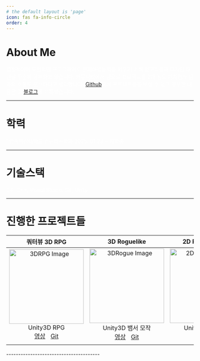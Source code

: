 ```yaml
---
# the default layout is 'page'
icon: fas fa-info-circle
order: 4
---
```


# About Me
<span style = "color:white"> 
열정적이며 도전적인 프로그래머로 문제해결능력을 키우기 위해 알고리즘과 디자인 패턴을 
</span>

<span style = "color:white"> 
꾸준히 공부하고 있습니다. 커뮤니티에서 팀으로 프로젝트를 2개 정도 거치면서 
</span>

<span style = "color:white"> 
팀과의 소통도 준수하다고 생각합니다. <a href="https://github.com/LeeJunh0/RPG_Portfolio">Github</a>에서
</span>

<span style = "color:white"> 
프로젝트들을 보실 수 있고 공부한 내용은 이 <a href="https://leejunh0.github.io/">블로그</a>에 기록했습니다.
</span>

---------------------------------------
# 학력
<span style = "color:white">
! 방송통신대학교 컴퓨터공학과 2025. 01.23  ~ 재학중
</span>

---------------------------------------
# 기술스택
<span style = "color:white"> 
C#, C++, Visual Studio, Git, Unity
</span>

---------------------------------------
# 진행한 프로젝트들
<table>
  <thead>
    <tr>
      <th style="text-align: center;">쿼터뷰 3D RPG</th>
      <th style="text-align: center;">3D Roguelike</th>
      <th style="text-align: center;">2D RhythmGame</th>
    </tr>
  </thead>
  <tbody>
    <tr>
        <td style="text-align: center;">
          <img src="https://img.youtube.com/vi/jJ99QTiroZ8/hqdefault.jpg" alt="3DRPG Image" style=" width: 200px; height: auto;">
          <br>Unity3D RPG<br>
          <a href="https://www.youtube.com/watch?v=jJ99QTiroZ8" style="margin-right: 10px;">영상</a>
          <a href="https://github.com/LeeJunh0/RPG_Portfolio">Git</a>
         </td>      
        <td style="text-align: center;">
          <img src="https://img.youtube.com/vi/jJ99QTiroZ8/hqdefault.jpg" alt="3DRogue Image" style=" width: 200px; height: auto;">
          <br>Unity3D 뱀서 모작<br>
          <a href="https://www.youtube.com/watch?v=jJ99QTiroZ8" style="margin-right: 10px;">영상</a>
          <a href="https://github.com/LeeJunh0/3D_Roguelike.">Git</a>
        </td>
        <td style="text-align: center;">
        <img src="https://img.youtube.com/vi/zPF7ewjrYFM/0.jpg" alt="2DRhythm Image" style=" width: 200px; height: auto;">
        <br>Unity2D 리듬게임<br>
        <a href="https://youtu.be/zPF7ewjrYFM" style="margin-right: 10px;">영상</a>
        <a href="https://github.com/LeeJunh0/My_RhythmGame2D">Git</a>
        </td>
    </tr>
    <tr>
      <td style="text-align: center;">
      </td>
      <td style="text-align: center;"></td>
      <td style="text-align: center;"></td>
    </tr>
  </tbody>
</table>
---------------------------------------

